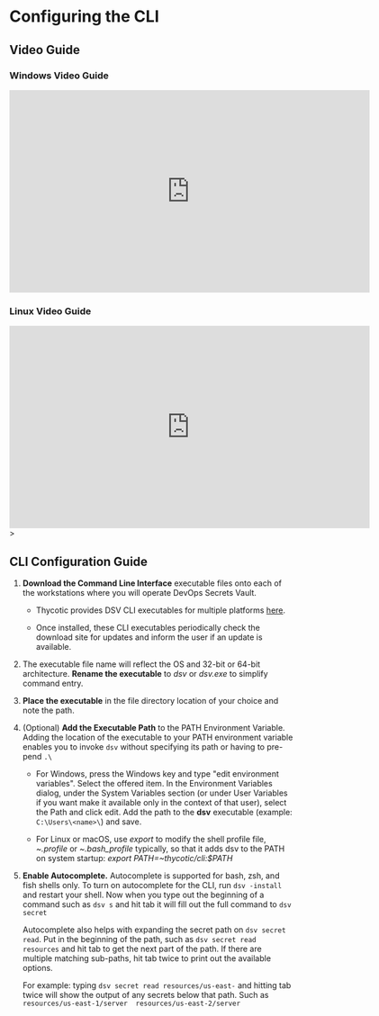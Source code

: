[title]: # (Download the CLI)
[tags]: # (DevOps Secrets Vault,DSV,)
[priority]: # (2200)

# Configuring the CLI

## Video Guide

### Windows Video Guide

<iframe src="https://player.vimeo.com/video/490936839/" width="640" height="360" frameborder="0" title="{video_title}" webkitallowfullscreen mozallowfullscreen allowfullscreen></iframe>

### Linux Video Guide

<iframe src="https://player.vimeo.com/video/490936730" width="640" height="360" frameborder="0" title="{video_title}" webkitallowfullscreen mozallowfullscreen allowfullscreen></iframe>></iframe>

## CLI Configuration Guide

1. **Download the Command Line Interface** executable files onto each of the workstations where you will operate DevOps Secrets Vault. 
    * Thycotic provides DSV CLI executables for multiple platforms [here](https://dsv.thycotic.com/downloads).

    * Once installed, these CLI executables periodically check the download site for updates and inform the user if an update is available.

1. The executable file name will reflect the OS and 32-bit or 64-bit architecture. **Rename the executable** to *dsv* or *dsv.exe* to simplify command entry.
1. **Place the executable** in the file directory location of your choice and note the path.
1. (Optional) **Add the Executable Path** to the PATH Environment Variable. Adding the location of the executable to your PATH environment variable enables you to invoke `dsv` without specifying its path or having to pre-pend `.\`
    * For Windows, press the Windows key and type "edit environment variables". Select the offered item. In the Environment Variables dialog, under the System Variables section (or under User Variables if you want make it available only in the context of that user), select the Path and click edit. Add the path to the **dsv** executable (example: `C:\Users\<name>\`) and save.

    * For Linux or macOS, use *export* to modify the shell profile file, *~.profile* or *~.bash_profile* typically, so that it adds dsv to the PATH on system startup:  *export PATH=~thycotic/cli:$PATH*
1. **Enable Autocomplete.** Autocomplete is supported for bash, zsh, and fish shells only. To turn on autocomplete for the CLI, run `dsv -install` and restart your shell. Now when you type out the beginning of a command such as `dsv s` and hit tab it will fill out the full command to `dsv secret`

    Autocomplete also helps with expanding the secret path on `dsv secret read`. Put in the beginning of the path, such as `dsv secret read resources` and hit tab to get the next part of the path. If there are multiple matching sub-paths, hit tab twice to print out the available options.

    For example: typing `dsv secret read resources/us-east-` and hitting tab twice will show the output of any secrets below that path. Such as `resources/us-east-1/server  resources/us-east-2/server`